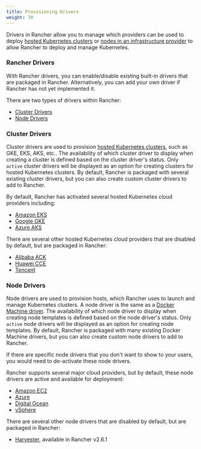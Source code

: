 ```yaml
---
title: Provisioning Drivers
weight: 70
---
```


Drivers in Rancher allow you to manage which providers can be used to deploy [hosted Kubernetes clusters]({{<baseurl>}}/rancher/v2.6/en/cluster-provisioning/hosted-kubernetes-clusters/) or [nodes in an infrastructure provider]({{<baseurl>}}/rancher/v2.6/en/cluster-provisioning/rke-clusters/node-pools/) to allow Rancher to deploy and manage Kubernetes.

###  Rancher Drivers

With Rancher drivers, you can enable/disable existing built-in drivers that are packaged in Rancher. Alternatively, you can add your own driver if Rancher has not yet implemented it.

There are two types of drivers within Rancher:

* [Cluster Drivers](#cluster-drivers)
* [Node Drivers](#node-drivers)

### Cluster Drivers   

Cluster drivers are used to provision [hosted Kubernetes clusters]({{<baseurl>}}/rancher/v2.6/en/cluster-provisioning/hosted-kubernetes-clusters/), such as GKE, EKS, AKS, etc.. The availability of which cluster driver to display when creating a cluster is defined based on the cluster driver's status. Only `active` cluster drivers will be displayed as an option for creating clusters for hosted Kubernetes clusters. By default, Rancher is packaged with several existing cluster drivers, but you can also create custom cluster drivers to add to Rancher.

By default, Rancher has activated several hosted Kubernetes cloud providers including:

*  [Amazon EKS]({{<baseurl>}}/rancher/v2.6/en/cluster-provisioning/hosted-kubernetes-clusters/eks/)
*  [Google GKE]({{<baseurl>}}/rancher/v2.6/en/cluster-provisioning/hosted-kubernetes-clusters/gke/)
*  [Azure AKS]({{<baseurl>}}/rancher/v2.6/en/cluster-provisioning/hosted-kubernetes-clusters/aks/)

There are several other hosted Kubernetes cloud providers that are disabled by default, but are packaged in Rancher:

* [Alibaba ACK]({{<baseurl>}}/rancher/v2.6/en/cluster-provisioning/hosted-kubernetes-clusters/ack/)
* [Huawei CCE]({{<baseurl>}}/rancher/v2.6/en/cluster-provisioning/hosted-kubernetes-clusters/cce/)
* [Tencent]({{<baseurl>}}/rancher/v2.6/en/cluster-provisioning/hosted-kubernetes-clusters/tke/)

### Node Drivers

Node drivers are used to provision hosts, which Rancher uses to launch and manage Kubernetes clusters. A node driver is the same as a [Docker Machine driver](https://docs.docker.com/machine/drivers/). The availability of which node driver to display when creating node templates is defined based on the node driver's status. Only `active` node drivers will be displayed as an option for creating node templates. By default, Rancher is packaged with many existing Docker Machine drivers, but you can also create custom node drivers to add to Rancher.

If there are specific node drivers that you don't want to show to your users, you would need to de-activate these node drivers.

Rancher supports several major cloud providers, but by default, these node drivers are active and available for deployment:

*   [Amazon EC2]({{<baseurl>}}/rancher/v2.6/en/cluster-provisioning/rke-clusters/node-pools/ec2/)
*   [Azure]({{<baseurl>}}/rancher/v2.6/en/cluster-provisioning/rke-clusters/node-pools/azure/)
*   [Digital Ocean]({{<baseurl>}}/rancher/v2.6/en/cluster-provisioning/rke-clusters/node-pools/digital-ocean/)
*   [vSphere]({{<baseurl>}}/rancher/v2.6/en/cluster-provisioning/rke-clusters/node-pools/vsphere/)

There are several other node drivers that are disabled by default, but are packaged in Rancher: 

*   [Harvester]({{<baseurl>}}/rancher/v2.6/en/virtualization-admin/#harvester-node-driver/), available in Rancher v2.6.1
